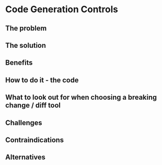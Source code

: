 # Code Generation Controls

## The problem

## The solution

## Benefits

## How to do it - the code

## What to look out for when choosing a breaking change / diff tool

## Challenges

## Contraindications

## Alternatives
